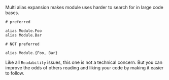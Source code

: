 Multi alias expansion makes module uses harder to search for in large code bases.

    # preferred

    alias Module.Foo
    alias Module.Bar

    # NOT preferred

    alias Module.{Foo, Bar}

Like all `Readability` issues, this one is not a technical concern.
But you can improve the odds of others reading and liking your code by making
it easier to follow.
